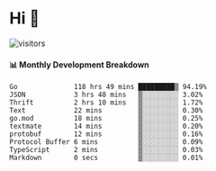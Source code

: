 # Hi 👋
 
![visitors](https://visitor-badge.glitch.me/badge?page_id=sorcererxw.sorcererx)

#### 📊 Monthly Development Breakdown

<!--START_SECTION:waka-->
```text
Go              118 hrs 49 mins █████████▒ 94.19%
JSON            3 hrs 48 mins   ▒░░░░░░░░░ 3.02%
Thrift          2 hrs 10 mins   ▒░░░░░░░░░ 1.72%
Text            22 mins         ▒░░░░░░░░░ 0.30%
go.mod          18 mins         ▒░░░░░░░░░ 0.25%
textmate        14 mins         ▒░░░░░░░░░ 0.20%
protobuf        12 mins         ▒░░░░░░░░░ 0.16%
Protocol Buffer 6 mins          ▒░░░░░░░░░ 0.09%
TypeScript      2 mins          ▒░░░░░░░░░ 0.03%
Markdown        0 secs          ▒░░░░░░░░░ 0.01%
```
<!--END_SECTION:waka-->
